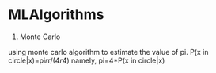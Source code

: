 # MLAlgorithms


1. Monte Carlo

using monte carlo algorithm to estimate the value of pi.
P(x in circle|x)=pi*r*r/(4*r*4)
namely, pi=4*P(x in circle|x)